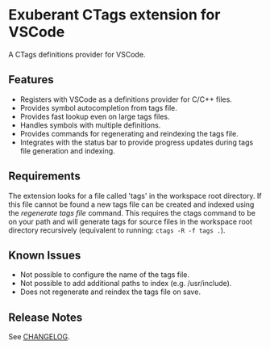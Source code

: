 # Exuberant CTags extension for VSCode

A CTags definitions provider for VSCode.

## Features

- Registers with VSCode as a definitions provider for C/C++ files.
- Provides symbol autocompletion from tags file.
- Provides fast lookup even on large tags files.
- Handles symbols with multiple definitions.
- Provides commands for regenerating and reindexing the tags file.
- Integrates with the status bar to provide progress updates during tags file generation and indexing.

## Requirements

The extension looks for a file called 'tags' in the workspace root directory. If this file cannot be found a new tags file can be created
and indexed using the _regenerate tags file_ command. This requires the ctags command to be on your path and will generate tags for source files
in the workspace root directory recursively (equivalent to running: `ctags -R -f tags .`).

## Known Issues

- Not possible to configure the name of the tags file.
- Not possible to add additional paths to index (e.g. /usr/include).
- Does not regenerate and reindex the tags file on save.

## Release Notes

See [CHANGELOG](CHANGELOG.md).
